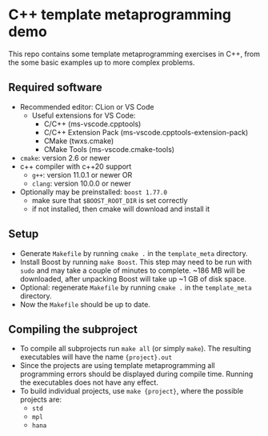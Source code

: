 # C++ template metaprogramming demo

This repo contains some template metaprogramming exercises in C++, from the some basic examples up to more complex problems.

## Required software
 * Recommended editor: CLion or VS Code
    * Useful extensions for VS Code:
        * C/C++ (ms-vscode.cpptools)
        * C/C++ Extension Pack (ms-vscode.cpptools-extension-pack)
        * CMake (twxs.cmake)
        * CMake Tools (ms-vscode.cmake-tools)
 * `cmake`: version 2.6 or newer
 * c++ compiler with c++20 support
    * `g++`: version 11.0.1 or newer OR
    * `clang`: version 10.0.0 or newer
 * Optionally may be preinstalled: `boost 1.77.0`
    * make sure that `$BOOST_ROOT_DIR` is set correctly
    * if not installed, then cmake will download and install it

## Setup
* Generate `Makefile` by running `cmake .` in the `template_meta` directory.
* Install Boost by running `make Boost`. This step may need to be run with `sudo` and may take a couple of minutes to complete. ~186 MB will be downloaded, after unpacking Boost will take up ~1 GB of disk space.
* Optional: regenerate `Makefile` by running `cmake .` in the `template_meta` directory.
* Now the `Makefile` should be up to date.

## Compiling the subproject
* To compile all subprojects run `make all` (or simply `make`).
The resulting executables will have the name `{project}.out`
* Since the projects are using template metaprogramming all programming errors should be displayed during compile time. Running the executables does not have any effect.
* To build individual projects, use `make {project}`, where the possible projects are:
   * `std`
   * `mpl`
   * `hana`